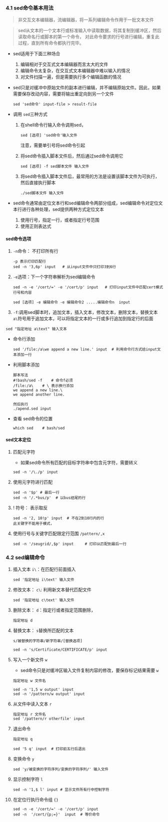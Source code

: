 ### 4.1 sed命令基本用法

> 非交互文本编辑器，流编辑器，将一系列编辑命令作用于一批文本文件

> sed从文本的一个文本行或标准输入中读取数据，将其复制到缓冲区，然后读取命名行或脚本的第一个命令， 
> 对此命令要求的行号进行编辑，重复此过程，直到所有命令都执行完毕。

* sed适用于下面三种场合

  1. 编辑相对于交互式文本编辑器而言太大的文件
  2. 编辑命令太复杂，在交互式文本编辑器中难以输入的情况
  3. 对文件扫描一遍，但是需要执行多个编辑函数的情况

* sed只是对缓冲中原始文件的副本进行编辑，并不编辑原始文件。因此，如果需要保存改动内容，需要将输出重定向到另一个文件

  ```
  sed 'sed命令' input-file > result-file
  ```

* 调用 `sed`三种方式

  1. 在shell命令行输入命令调用sed，

     ```
     sed [选项] 'sed命令'输入文件
     ```

     注意，需要单引号将sed命令引起

  2. 将sed命令插入脚本文件后，然后通过sed命令调用它

     ```
     sed [选项] -f sed脚本文件 输入文件
     ```

  3. 将sed命令插入脚本文件后，最常用的方法是设置该脚本文件为可执行，然后直接执行脚本

     ```
     ./sed脚本文件 输入文件
     ```

* sed命令通常由定位文本行和sed编辑命令两部分组成，sed编辑命令对定位文本行进行各种处理，sed提供两种方式定位文本

  1. 使用行号，指定一行，或者指定行号范围
  2. 使用正则表达式

#### sed命令选项

1. `-n`命令： 不打印所有行

   ```
   -p 表示打印匹配行
   sed -n '3,6p' input   # 从input文件中只打印3到6行
   ```

2. `-e`选项：下一个字符串解析为sed编辑命令

   ```
   sed -n -e '/cert/=' -e '/cert/p' input   # 打印input文件中匹配cert模式行号和内容
   
   sed [选项] -e 编辑命令 -e 编辑命令2 .....编辑命令n  input
   ```

3. `-f`:调用sed脚本时，追加文本，插入文本，修改文本，删除文本，替换文本
   `a\`符号用于追加文本，可以将指定文本的一行或多行追加到指定行的后面

```
sed "指定地址 a\text" 输入文本
```

* 命令行添加

  ```
  sed '/file:/a\we append a new line.' input  # 利用命令行方式给input文本添加一行
  ```

* 利用脚本添加

  ```
  脚本写法
  #!bash/sed -f    # 命令f必须
  /file:/a\    # \ 表示换行添加
  we append a new line.\    
  we append another line.
  
  然后执行
  ./apend.sed input
  ```

* 查看 sed命令的位置

  ```
  which sed    # bash/sed
  ```

#### sed文本定位

1. 匹配元字符

   * 如果sed命令所有匹配的目标字符串中包含元字符，需要转义

   ```
   sed -n '/\./p' input
   ```

2. 使用元字符进行匹配

   ```
   sed -n '$p' # 最后一行
   sed -n '/.*bus/p'  # 以bus结尾的行
   ```

3. ! 符号： 表示取反

   ```
   sed -n '2, 10!p' input  # 不在2到10行内的行
   此关键字不能用于模式，
   ```

4. 使用行号与关键字匹配限定行范围 `/pattern/,x`

   ```
   sed -n '/seugrid/,$p' input     # 打印从匹配到最后一行
   ```

### 4.2 sed编辑命令

1. 插入文本 `i\`：在匹配行前面插入

   ```
   sed '指定地址 i\text' 输入文件
   ```

2. 修改文本： `c\`: 利用新文本替代匹配文件

   ```
   sed '指定地址 c\text' 输入文件
   ```

3. 删除文本： `d`：指定行或者指定范围删除，

   ```
   指定地址 d
   ```

4. 替换文本： `s`替换所匹配的文本

   ```
   s/被替换的字符串/新字符串/[替换选项]
   
   sed -n 's/Certificate/CERTIFICATE/p' input
   ```

5. 写入一个新文件 `w`

   * sed命令只是对缓冲区输入文件复制内容的修改，要保存标记结果需要 `w`

   ```
   指定地址 w 文件名
   
   sed -n '1,5 w output' input
   sed -n '/pattern/w output' input
   ```

6. 从文件中读入文本 `r`

   ```
   指定地址 r 文件名
   sed '/pattern/r otherfile' input
   ```

7. 退出命令

   ```
   指定地址 q
   
   sed '5 q' input  # 打印前五行后退出
   ```

8. 变换命令 `y`

   ```
   sed 'y/被变换的字符序列/变换的字符序列/' 输入文件
   ```

9. 显示控制字符 `l`

   ```
   sed -n '1,$ l' input # 显示文件所有行中控制字符
   ```

10. 在定位行执行命令组 `{}`

    ```
    sed -n -e '/cert/=' -e '/cert/p' input  
    sed -n  '/cert/{p;=}'  input  # 等价命令
    ```

    
